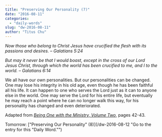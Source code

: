 ```yaml
---
title: "Preserving Our Personality (7)"
date: "2016-08-11"
categories: 
  - "daily-words"
slug: "dw-2016-08-11"
author: "Titus Chu"
---
```


_Now those who belong to Christ Jesus have crucified the flesh with its passions and desires._ _– Galatians 5:24_

_But may it never be that I would boast, except in the cross of our Lord Jesus Christ, through which the world has been crucified to me, and I to the world._ _– Galatians 6:14_

We all have our own personalities. But our personalities can be changed. One may lose his integrity in his old age, even though he has been faithful all his life. It can happen to one who serves the Lord just as it can to anyone else in the world. One may serve the Lord for his entire life, but eventually he may reach a point where he can no longer walk this way, for his personality has changed and even deteriorated.

Adapted from _[Being One with the Ministry, Volume Two,](/book-one-with-the-ministry-vol-2/ "Go to the listing for this book.")_ pages 42-43.

Tomorrow: ["Preserving Our Personality" (8)](/dw-2016-08-12 "Go to the entry for this "Daily Word."")
